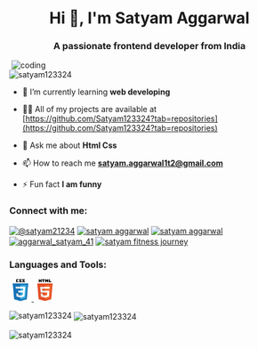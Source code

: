 <h1 align="center">Hi 👋, I'm Satyam Aggarwal</h1>
<h3 align="center">A passionate frontend developer from India</h3>

<img  align="right" alt="coding" width="500" src="https://camo.githubusercontent.com/4d9f5ecceb711eec6e2018f38a5677dc657c9738d4a65ba3b928c41c0a45b439/68747470733a2f2f6d69726f2e6d656469756d2e636f6d2f6d61782f313336302f302a37513379765349765f7430696f4a2d5a2e676966">

<p align="left"> <img src="https://komarev.com/ghpvc/?username=satyam123324&label=Profile%20views&color=0e75b6&style=flat" alt="satyam123324" /> </p>

- 🌱 I’m currently learning **web developing**

- 👨‍💻 All of my projects are available at [https://github.com/Satyam123324?tab=repositories](https://github.com/Satyam123324?tab=repositories)

- 💬 Ask me about **Html Css**

- 📫 How to reach me **satyam.aggarwal1t2@gmail.com**

- ⚡ Fun fact **I am funny**

<h3 align="left">Connect with me:</h3>
<p align="left">
<a href="https://twitter.com/@satyam21234" target="blank"><img align="center" src="https://raw.githubusercontent.com/rahuldkjain/github-profile-readme-generator/master/src/images/icons/Social/twitter.svg" alt="@satyam21234" height="30" width="40" /></a>
<a href="https://linkedin.com/in/satyam aggarwal" target="blank"><img align="center" src="https://raw.githubusercontent.com/rahuldkjain/github-profile-readme-generator/master/src/images/icons/Social/linked-in-alt.svg" alt="satyam aggarwal" height="30" width="40" /></a>
<a href="https://fb.com/satyam aggarwal" target="blank"><img align="center" src="https://raw.githubusercontent.com/rahuldkjain/github-profile-readme-generator/master/src/images/icons/Social/facebook.svg" alt="satyam aggarwal" height="30" width="40" /></a>
<a href="https://instagram.com/aggarwal_satyam_41" target="blank"><img align="center" src="https://raw.githubusercontent.com/rahuldkjain/github-profile-readme-generator/master/src/images/icons/Social/instagram.svg" alt="aggarwal_satyam_41" height="30" width="40" /></a>
<a href="https://www.youtube.com/c/satyam fitness journey" target="blank"><img align="center" src="https://raw.githubusercontent.com/rahuldkjain/github-profile-readme-generator/master/src/images/icons/Social/youtube.svg" alt="satyam fitness journey" height="30" width="40" /></a>
</p>

<h3 align="left">Languages and Tools:</h3>
<p align="left"> <a href="https://www.w3schools.com/css/" target="_blank" rel="noreferrer"> <img src="https://raw.githubusercontent.com/devicons/devicon/master/icons/css3/css3-original-wordmark.svg" alt="css3" width="40" height="40"/> </a> <a href="https://www.w3.org/html/" target="_blank" rel="noreferrer"> <img src="https://raw.githubusercontent.com/devicons/devicon/master/icons/html5/html5-original-wordmark.svg" alt="html5" width="40" height="40"/> </a> </p>

<p><img align="left" src="https://github-readme-stats.vercel.app/api/top-langs?username=satyam123324&show_icons=true&locale=en&layout=compact" alt="satyam123324" /></p>

<p>&nbsp;<img align="center" src="https://github-readme-stats.vercel.app/api?username=satyam123324&show_icons=true&locale=en" alt="satyam123324" /></p>

<p><img align="center" src="https://github-readme-streak-stats.herokuapp.com/?user=satyam123324&" alt="satyam123324" /></p>

